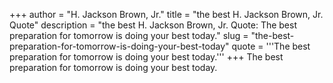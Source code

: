 +++
author = "H. Jackson Brown, Jr."
title = "the best H. Jackson Brown, Jr. Quote"
description = "the best H. Jackson Brown, Jr. Quote: The best preparation for tomorrow is doing your best today."
slug = "the-best-preparation-for-tomorrow-is-doing-your-best-today"
quote = '''The best preparation for tomorrow is doing your best today.'''
+++
The best preparation for tomorrow is doing your best today.

